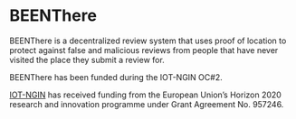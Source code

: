 # BEENThere

BEENThere is a decentralized review system that uses proof of location to protect against false and malicious reviews from people that have never visited the place they submit a review for.

BEENThere has been funded during the IOT-NGIN OC#2.

[IOT-NGIN](https://iot-ngin.eu/) has received funding from the European Union’s Horizon 2020 research and innovation programme under Grant Agreement No. 957246.
